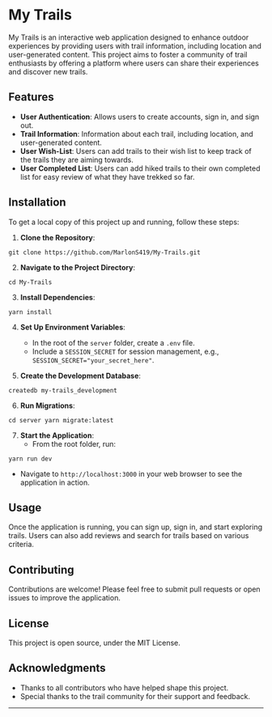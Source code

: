 # My Trails

My Trails is an interactive web application designed to enhance outdoor experiences by providing users with trail information, including location and user-generated content. This project aims to foster a community of trail enthusiasts by offering a platform where users can share their experiences and discover new trails.

## Features

- **User Authentication**: Allows users to create accounts, sign in, and sign out.
- **Trail Information**: Information about each trail, including location, and user-generated content.
- **User Wish-List**: Users can add trails to their wish list to keep track of the trails they are aiming towards.
- **User Completed List**: Users can add hiked trails to their own completed list for easy review of what they have trekked so far.

## Installation

To get a local copy of this project up and running, follow these steps:

1. **Clone the Repository**:
```  
git clone https://github.com/MarlonS419/My-Trails.git
```
2. **Navigate to the Project Directory**:
```
cd My-Trails
```
3. **Install Dependencies**:
```
yarn install
```
4. **Set Up Environment Variables**:
   - In the root of the `server` folder, create a `.env` file.
   - Include a `SESSION_SECRET` for session management, e.g., `SESSION_SECRET="your_secret_here"`.

5. **Create the Development Database**:
```
createdb my-trails_development
```
6. **Run Migrations**:
```
cd server yarn migrate:latest
```
7. **Start the Application**:
   - From the root folder, run:
```
yarn run dev
```
   - Navigate to `http://localhost:3000` in your web browser to see the application in action.

## Usage

Once the application is running, you can sign up, sign in, and start exploring trails. Users can also add reviews and search for trails based on various criteria.

## Contributing

Contributions are welcome! Please feel free to submit pull requests or open issues to improve the application.

## License

This project is open source, under the MIT License.

## Acknowledgments

- Thanks to all contributors who have helped shape this project.
- Special thanks to the trail community for their support and feedback.

---
